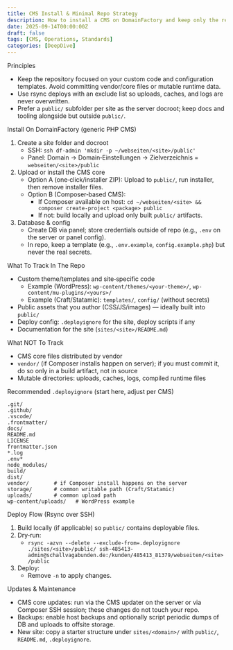 ```yaml
---
title: CMS Install & Minimal Repo Strategy
description: How to install a CMS on DomainFactory and keep only the relevant parts in the monorepo.
date: 2025-09-14T00:00:00Z
draft: false
tags: [CMS, Operations, Standards]
categories: [DeepDive]
---
```


Principles
- Keep the repository focused on your custom code and configuration templates. Avoid committing vendor/core files or mutable runtime data.
- Use rsync deploys with an exclude list so uploads, caches, and logs are never overwritten.
- Prefer a `public/` subfolder per site as the server docroot; keep docs and tooling alongside but outside `public/`.

Install On DomainFactory (generic PHP CMS)
1) Create a site folder and docroot
   - SSH: `ssh df-admin 'mkdir -p ~/webseiten/<site>/public'`
   - Panel: Domain → Domain‑Einstellungen → Zielverzeichnis = `webseiten/<site>/public`
2) Upload or install the CMS core
   - Option A (one‑click/installer ZIP): Upload to `public/`, run installer, then remove installer files.
   - Option B (Composer‑based CMS):
     - If Composer available on host: `cd ~/webseiten/<site> && composer create-project <package> public`
     - If not: build locally and upload only built `public/` artifacts.
3) Database & config
   - Create DB via panel; store credentials outside of repo (e.g., `.env` on the server or panel config).
   - In repo, keep a template (e.g., `.env.example`, `config.example.php`) but never the real secrets.

What To Track In The Repo
- Custom theme/templates and site‑specific code
  - Example (WordPress): `wp-content/themes/<your-theme>/`, `wp-content/mu-plugins/<yours>/`
  - Example (Craft/Statamic): `templates/`, `config/` (without secrets)
- Public assets that you author (CSS/JS/images) — ideally built into `public/`
- Deploy config: `.deployignore` for the site, deploy scripts if any
- Documentation for the site (`sites/<site>/README.md`)

What NOT To Track
- CMS core files distributed by vendor
- `vendor/` (if Composer installs happen on server); if you must commit it, do so only in a build artifact, not in source
- Mutable directories: uploads, caches, logs, compiled runtime files

Recommended `.deployignore` (start here, adjust per CMS)
```
.git/
.github/
.vscode/
.frontmatter/
docs/
README.md
LICENSE
frontmatter.json
*.log
.env*
node_modules/
build/
dist/
vendor/        # if Composer install happens on the server
storage/       # common writable path (Craft/Statamic)
uploads/       # common upload path
wp-content/uploads/   # WordPress example
``` 

Deploy Flow (Rsync over SSH)
1) Build locally (if applicable) so `public/` contains deployable files.
2) Dry‑run:
   - `rsync -azvn --delete --exclude-from=.deployignore ./sites/<site>/public/ ssh-485413-admin@schallvagabunden.de:/kunden/485413_81379/webseiten/<site>/public`
3) Deploy:
   - Remove `-n` to apply changes.

Updates & Maintenance
- CMS core updates: run via the CMS updater on the server or via Composer SSH session; these changes do not touch your repo.
- Backups: enable host backups and optionally script periodic dumps of DB and uploads to offsite storage.
- New site: copy a starter structure under `sites/<domain>/` with `public/`, `README.md`, `.deployignore`.

